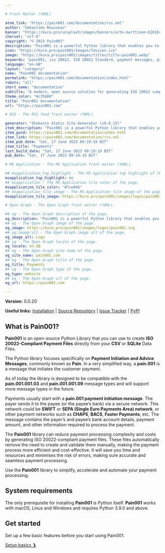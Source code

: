 ```yaml
---

# Front Matter (YAML)

atom_link: "https://pain001.com/documentation/rss.xml"
author: "Sebastien Rousseau"
banner: "https://kura.pro/unsplash/images/banners/arto-marttinen-K2K1Ec_51SA-unsplash.jpg"
charset: "utf-8"
copyright: "© 2023 Pain001"
description: "Pain001 is a powerful Python library that enables you to create ISO 20022-compliant payment files directly from CSV or SQLite Data Files."
icon: "https://kura.pro/pain001/images/favicon.ico"
image: "https://kura.pro/pain001/images/titles/title-pain001.webp"
keywords: "pain001, iso 20022, ISO 20022 Standard, payment messages, payments, SEPA, SWIFT, automation, banks, corporation"
language: "en-GB"
layout: "category"
name: "Pain001 documentation"
permalink: "https://pain001.com/documentation/index.html"
robots: "all"
short_name: "documentation"
subtitle: "A modern, open source solution for generating ISO 20022 compliant payments"
theme_color: "#c35600"
title: "Pain001 documentation"
url: "https://pain001.com"

# RSS - The RSS feed front matter (YAML).

generator: "Shokunin Static Site Generator (v0.0.13)"
item_description: "Pain001 is a powerful Python library that enables you to create ISO 20022-compliant payment files directly from CSV or SQLite Data Files."
item_guid: https://pain001.com/documentation/index.html
item_link: https://pain001.com/documentation/rss.xml
item_pub_date: "Sat, 17 June 2023 09:19:19 BST"
item_title: "Payments"
last_build_date: "Sat, 17 June 2023 09:19:19 BST"
pub_date: "Sat, 17 June 2023 09:19:19 BST"

# MS Application - The MS Application front matter (YAML).

## msapplication_tap_highlight - The MS Application tap highlight of the page.
msapplication_tap_highlight: no
## msapplication - The MS Application tile color of the page.
msapplication_tile_color: "#7ce846"
## msapplication_tile_image - The MS Application tile image of the page.
msapplication_tile_image: https://kura.pro/pain001/images/logos/pain001.svg

# Open Graph - The Open Graph front matter (YAML).

## og - The Open Graph description of the page.
og_description: "Pain001 is a powerful Python library that enables you to create ISO 20022-compliant payment files directly from CSV or SQLite Data Files."
## og - The Open Graph image of the page.
og_image: https://kura.pro/pain001/images/logos/pain001.svg
## og:image:alt - The Open Graph image alt of the page.
og_image_alt: Logo
## og - The Open Graph locale of the page.
og_locale: en_GB
## og - The Open Graph site name of the page.
og_site_name: pain001.com
## og - The Open Graph title of the page.
og_title: Payments
## og - The Open Graph type of the page.
og_type: website
## og - The Open Graph url of the page.
og_url: https://pain001.com

---
```


**Version:** 0.0.20

**Useful links:** [Installation](https://pain001.com/documentation/installation.html) | [Source Repository](https://github.com/sebastienrousseau/pain001) | [Issue Tracker](https://github.com/sebastienrousseau/pain001/issues) | [PyPI](https://pypi.org/project/pain001/)

## What is Pain001?

**Pain001** is an open-source Python Library that you can use to create
**ISO 20022-Compliant Payment Files** directly from your **CSV** or **SQLite**
Data Files.

The Python library focuses specifically on
**Payment Initiation and Advice Messages**, commonly known as **Pain**. In a
very simplified way, a **pain.001** is a message that initiates the customer
payment.

As of today the library is designed to be compatible with the
**pain.001.001.03** and **pain.001.001.09** message types and will support more
message types in the future.

Payments usually start with a **pain.001 payment initiation message**. The
payer sends it to the payee (or the payee’s bank) via a secure network. This
network could be **SWIFT** or **SEPA (Single Euro Payments Area) network**, or
other payment networks such as **CHAPS**, **BACS**, **Faster Payments**, etc.
The message contains the payer’s and payee’s bank account details, payment
amount, and other information required to process the payment.

The **Pain001** library can reduce payment processing complexity and costs by
generating ISO 20022-compliant payment files. These files automatically remove
the need to create and validate them manually, making the payment process more
efficient and cost-effective. It will save you time and resources and minimises
the risk of errors, making sure accurate and seamless payment processing.

Use the **Pain001** library to simplify, accelerate and automate your payment
processing.

## System requirements

The only prerequisite for installing **Pain001** is Python itself. **Pain001**
works with macOS, Linux and Windows and requires Python 3.9.0 and above.

<div class="container px-4 py-5" id="featured-3">
    <div class="row g-4 py-5 row-cols-1 row-cols-lg-3">
      <div class="feature col">
        <h2>Get started</h2>
        <p>Set up a few basic features before you start using Pain001.</p>
        <a href="/installation/index.html" class="icon-link">
          Setup basics ❯
        </a>
      </div>
    </div>
  </div>
</div>
